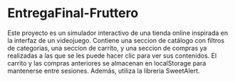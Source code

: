 # EntregaFinal-Fruttero
Este proyecto es un simulador interactivo de una tienda online inspirada en la interfaz de un videojuego. Contiene una seccion de catálogo con filtros de categorias, una seccion de carrito, y una seccion de compras ya realizadas a las que se les puede hacer clic para ver sus contenidos. El carrito y las compras anteriores se almacenan en localStorage para mantenerse entre sesiones. Además, utiliza la libreria SweetAlert.
